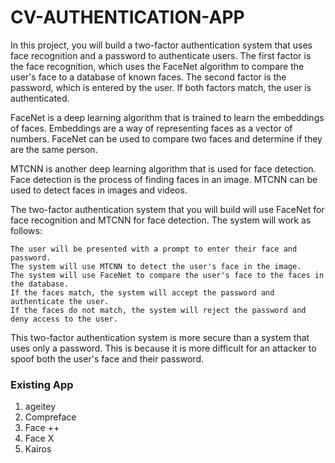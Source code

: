 # CV-AUTHENTICATION-APP

In this project, you will build a two-factor authentication system that uses face recognition and a password to authenticate users. The first factor is the face recognition, which uses the FaceNet algorithm to compare the user's face to a database of known faces. The second factor is the password, which is entered by the user. If both factors match, the user is authenticated.

FaceNet is a deep learning algorithm that is trained to learn the embeddings of faces. Embeddings are a way of representing faces as a vector of numbers. FaceNet can be used to compare two faces and determine if they are the same person.

MTCNN is another deep learning algorithm that is used for face detection. Face detection is the process of finding faces in an image. MTCNN can be used to detect faces in images and videos.

The two-factor authentication system that you will build will use FaceNet for face recognition and MTCNN for face detection. The system will work as follows:

    The user will be presented with a prompt to enter their face and password.
    The system will use MTCNN to detect the user's face in the image.
    The system will use FaceNet to compare the user's face to the faces in the database.
    If the faces match, the system will accept the password and authenticate the user.
    If the faces do not match, the system will reject the password and deny access to the user.

This two-factor authentication system is more secure than a system that uses only a password. This is because it is more difficult for an attacker to spoof both the user's face and their password.


### Existing App

1) ageitey
2) Compreface
3) Face ++
4) Face X
5) Kairos
